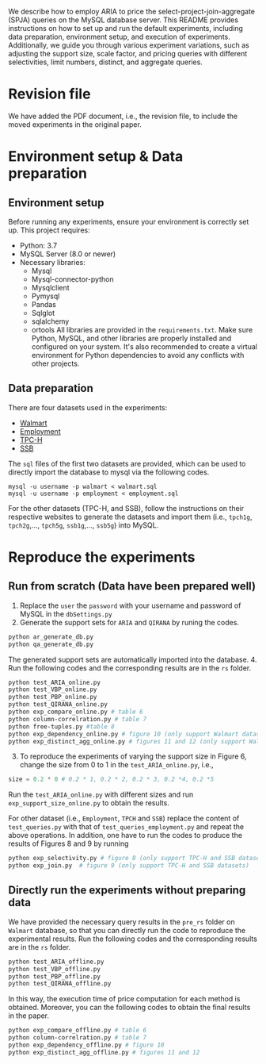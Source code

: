 We describe how to employ ARIA to price the select-project-join-aggregate (SPJA) queries on the MySQL database server.
This README provides instructions on how to set up and run the default experiments, including data preparation, environment setup, and execution of experiments. Additionally, we guide you through various experiment variations, such as adjusting the support size, scale factor, and pricing queries with different selectivities, limit numbers, distinct, and aggregate queries.

# Revision file 
We have added the PDF document, i.e., the revision file, to include the moved experiments in the original paper.

# Environment setup  \&  Data preparation

## Environment setup

Before running any experiments, ensure your environment is correctly set up. This project requires:
- Python: 3.7
- MySQL Server (8.0 or newer)
- Necessary libraries:
  - Mysql
  - Mysql-connector-python
  - Mysqlclient
  - Pymysql
  - Pandas
  - Sqlglot
  - sqlalchemy
  - ortools 
All libraries are provided in the `requirements.txt`.
Make sure Python, MySQL, and other libraries are properly installed and configured on your system. It's also recommended to create a virtual environment for Python dependencies to avoid any conflicts with other projects.

## Data preparation

There are four datasets used in the experiments:
- [Walmart](https://aws.amazon.com/marketplace/pp/prodview-zaejml2253r7k)
- [Employment](https://aws.amazon.com/marketplace/pp/prodview-yp5x2esst5dji#offers)
- [TPC-H](https://www.tpc.org/tpc_documents_current_versions/current_specifications5.asp)
- [SSB](https://github.com/eyalroz/ssb-dbgen)

The `sql` files of the first two datasets are provided, which can be used to directly import the database to mysql via the following codes.
```
mysql -u username -p walmart < walmart.sql
mysql -u username -p employment < employment.sql
```
For the other datasets (TPC-H, and SSB), follow the instructions on their respective websites to generate the datasets and import them (i.e., `tpch1g`, `tpch2g`,..., `tpch5g`, `ssb1g`,..., `ssb5g`) into MySQL.


# Reproduce the experiments 


## Run from scratch (Data have been prepared well)
1. Replace the `user` the `password` with your username and password of MySQL in the `dbSettings.py`
2. Generate the support sets for `ARIA` and `QIRANA` by runing the codes.
```bash
python ar_generate_db.py
python qa_generate_db.py
```
The generated support sets are automatically imported into the database.
4. Run the following codes and the corresponding results are in the `rs` folder.
```bash
python test_ARIA_online.py
python test_VBP_online.py
python test_PBP_online.py
python test_QIRANA_online.py
python exp_compare_online.py # table 6
python column-correlration.py # table 7
python free-tuples.py #table 8
python exp_dependency_online.py # figure 10 (only support Walmart dataset)
python exp_distinct_agg_online.py # figures 11 and 12 (only support Walmart and Employment datasets)
```
3. To reproduce the experiments of varying the support size in Figure 6, change the size from 0 to 1 in the `test_ARIA_online.py`, i.e.,
```python
size = 0.2 * 0 # 0.2 * 1, 0.2 * 2, 0.2 * 3, 0.2 *4, 0.2 *5
```
Run the `test_ARIA_online.py` with different sizes and run `exp_support_size_online.py` to obtain the results.

For other dataset (i.e., `Employment`, `TPCH` and `SSB`) replace the content of  `test_queries.py` with that of `test_queries_employment.py` and repeat the above operations.
In addition, one have to run the codes to produce the results of Figures 8 and 9 by running
```bash
python exp_selectivity.py # figure 8 (only support TPC-H and SSB datasets)
python exp_join.py  # figure 9 (only support TPC-H and SSB datasets)
```


## Directly run the experiments without preparing data
We have provided the necessary query results in the `pre_rs` folder on `Walmart` database, so that you can directly run the code to reproduce the experimental results.
Run the following codes and the corresponding results are in the `rs` folder.
```bash
python test_ARIA_offline.py
python test_VBP_offline.py
python test_PBP_offline.py
python test_QIRANA_offline.py
```
In this way, the execution time of price computation for each method is obtained.
Moreover, you can the following codes to obtain the final results in the paper.
```bash
python exp_compare_offline.py # table 6
python column-correlration.py # table 7
python exp_dependency_offline.py # figure 10
python exp_distinct_agg_offline.py # figures 11 and 12
```

